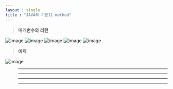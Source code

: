 ```yaml
---
layout : single
title : "JAVA의 기본11 method"
---
```

>**매개변수와 리턴**

![image](https://user-images.githubusercontent.com/105334682/178423994-7abe57ed-1f32-41ad-9325-24117fd55c5a.png)
![image](https://user-images.githubusercontent.com/105334682/178424011-7c623e70-a9e7-4d5d-ad99-1369f463ab4b.png)
![image](https://user-images.githubusercontent.com/105334682/178424041-36077356-f56d-4cfd-8c0b-acd691b920a1.png)
![image](https://user-images.githubusercontent.com/105334682/178424086-74e4288d-3dc3-4748-b7fd-ed739fa8d115.png)
![image](https://user-images.githubusercontent.com/105334682/178424511-30b8bf91-1bd3-48e5-80c3-e54a5a130175.png)
>**예제**

![image](https://user-images.githubusercontent.com/105334682/178426610-23a1c18d-d7e8-4b94-9faa-df861d3b7c43.png)
>****


>****


>****


>****
